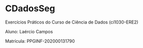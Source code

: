 # CDadosSeg
Exercícios Práticos do Curso de Ciência de Dados (ci1030-ERE2)

Aluno: Laércio Campos

Matrícula: PPGINF-202000131790
